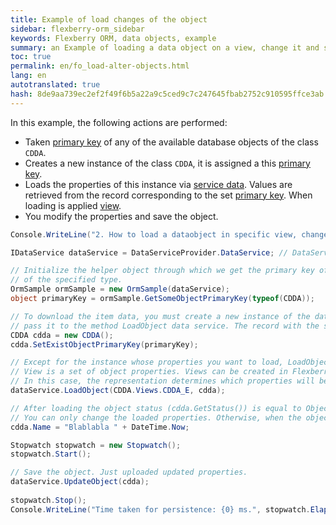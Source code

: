 ```yaml
--- 
title: Example of load changes of the object 
sidebar: flexberry-orm_sidebar 
keywords: Flexberry ORM, data objects, example 
summary: an Example of loading a data object on a view, change it and save 
toc: true 
permalink: en/fo_load-alter-objects.html 
lang: en 
autotranslated: true 
hash: 8de9aa739ec2ef2f49f6b5a22a9c5ced9c7c247645fbab2752c910595ffce3ab 
--- 
```


In this example, the following actions are performed: 

* Taken [primary key](fo_primary-keys-objects.html) of any of the available database objects of the class `CDDA`. 
* Creates a new instance of the class `CDDA`, it is assigned a this [primary key](fo_primary-keys-objects.html). 
* Loads the properties of this instance via [service data](fo_data-service.html). Values are retrieved from the record corresponding to the set [primary key](fo_primary-keys-objects.html). 
When loading is applied [view](fd_view-definition.html). 
* You modify the properties and save the object. 

```csharp
Console.WriteLine("2. How to load a dataobject in specific view, change it\'s property, then persist. Object loading status and state.");

IDataService dataService = DataServiceProvider.DataService; // DataServiceProvider is deprecated; inject IDataService instead

// Initialize the helper object through which we get the primary key of an arbitrary object 
// of the specified type. 
OrmSample ormSample = new OrmSample(dataService);
object primaryKey = ormSample.GetSomeObjectPrimaryKey(typeof(CDDA));

// To download the item data, you must create a new instance of the data object to assign the existing primary key, and then 
// pass it to the method LoadObject data service. The record with the same primary key must exist in the database. 
CDDA cdda = new CDDA();
cdda.SetExistObjectPrimaryKey(primaryKey);

// Except for the instance whose properties you want to load, LoadObject method peredaetsa performance. 
// View is a set of object properties. Views can be created in Flexberry or attribute of the ViewAttribute. 
// In this case, the representation determines which properties will be loaded. 
dataService.LoadObject(CDDA.Views.CDDA_E, cdda);

// After loading the object status (cdda.GetStatus()) is equal to ObjectStatus.UnAltered. After calling the next line it changes to ObjectStatus.Altered. 
// You can only change the loaded properties. Otherwise, when the object is saved will receive an error. 
cdda.Name = "Blablabla " + DateTime.Now;

Stopwatch stopwatch = new Stopwatch();
stopwatch.Start();

// Save the object. Just uploaded updated properties. 
dataService.UpdateObject(cdda);
            
stopwatch.Stop();
Console.WriteLine("Time taken for persistence: {0} ms.", stopwatch.ElapsedMilliseconds);
``` 



